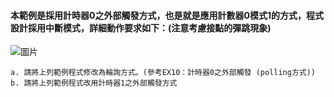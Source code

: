 #### 本範例是採用計時器0之外部觸發方式，也是就是應用計數器0模式1的方式，程式設計採用中斷模式，詳細動作要求如下：(注意考慮接點的彈跳現象)
![圖片](https://user-images.githubusercontent.com/103128273/188279457-d2a022fd-cfc6-4e86-b907-0368d643380b.png)

    a. 請將上列範例程式修改為輪詢方式。(參考EX10：計時器0之外部觸發 (polling方式))
    b. 請將上列範例程式改用計時器1之外部觸發方式

